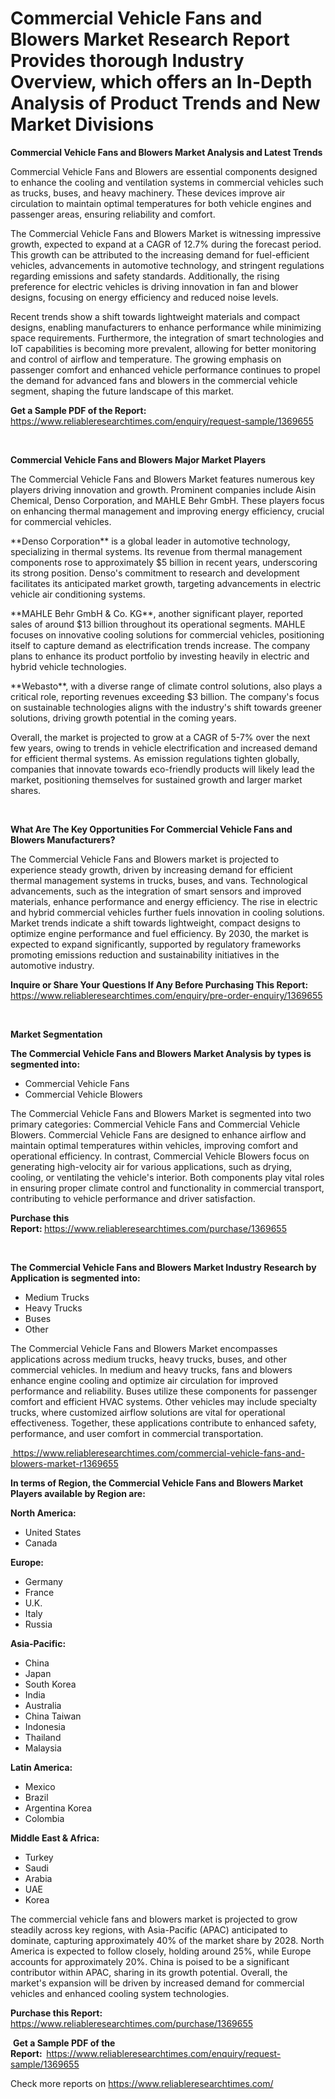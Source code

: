 <p><h1>Commercial Vehicle Fans and Blowers Market Research Report Provides thorough Industry Overview, which offers an In-Depth Analysis of Product Trends and New Market Divisions</h1></p><p><strong>Commercial Vehicle Fans and Blowers Market Analysis and Latest Trends</strong></p>
<p><p>Commercial Vehicle Fans and Blowers are essential components designed to enhance the cooling and ventilation systems in commercial vehicles such as trucks, buses, and heavy machinery. These devices improve air circulation to maintain optimal temperatures for both vehicle engines and passenger areas, ensuring reliability and comfort.</p><p>The Commercial Vehicle Fans and Blowers Market is witnessing impressive growth, expected to expand at a CAGR of 12.7% during the forecast period. This growth can be attributed to the increasing demand for fuel-efficient vehicles, advancements in automotive technology, and stringent regulations regarding emissions and safety standards. Additionally, the rising preference for electric vehicles is driving innovation in fan and blower designs, focusing on energy efficiency and reduced noise levels. </p><p>Recent trends show a shift towards lightweight materials and compact designs, enabling manufacturers to enhance performance while minimizing space requirements. Furthermore, the integration of smart technologies and IoT capabilities is becoming more prevalent, allowing for better monitoring and control of airflow and temperature. The growing emphasis on passenger comfort and enhanced vehicle performance continues to propel the demand for advanced fans and blowers in the commercial vehicle segment, shaping the future landscape of this market.</p></p>
<p><strong>Get a Sample PDF of the Report:&nbsp;</strong> <a href="https://www.reliableresearchtimes.com/enquiry/request-sample/1369655?utm_campaign=2200&utm_medium=2&utm_source=Github&utm_content=ia&utm_term=22032025&utm_id=commercial-vehicle-fans-and-blowers">https://www.reliableresearchtimes.com/enquiry/request-sample/1369655</a></p>
<p>&nbsp;</p>
<p><strong>Commercial Vehicle Fans and Blowers Major Market Players</strong></p>
<p><p>The Commercial Vehicle Fans and Blowers Market features numerous key players driving innovation and growth. Prominent companies include Aisin Chemical, Denso Corporation, and MAHLE Behr GmbH. These players focus on enhancing thermal management and improving energy efficiency, crucial for commercial vehicles.</p><p>**Denso Corporation** is a global leader in automotive technology, specializing in thermal systems. Its revenue from thermal management components rose to approximately $5 billion in recent years, underscoring its strong position. Denso's commitment to research and development facilitates its anticipated market growth, targeting advancements in electric vehicle air conditioning systems.</p><p>**MAHLE Behr GmbH & Co. KG**, another significant player, reported sales of around $13 billion throughout its operational segments. MAHLE focuses on innovative cooling solutions for commercial vehicles, positioning itself to capture demand as electrification trends increase. The company plans to enhance its product portfolio by investing heavily in electric and hybrid vehicle technologies.</p><p>**Webasto**, with a diverse range of climate control solutions, also plays a critical role, reporting revenues exceeding $3 billion. The company's focus on sustainable technologies aligns with the industry's shift towards greener solutions, driving growth potential in the coming years.</p><p>Overall, the market is projected to grow at a CAGR of 5-7% over the next few years, owing to trends in vehicle electrification and increased demand for efficient thermal systems. As emission regulations tighten globally, companies that innovate towards eco-friendly products will likely lead the market, positioning themselves for sustained growth and larger market shares.</p></p>
<p>&nbsp;</p>
<p><strong>What Are The Key Opportunities For Commercial Vehicle Fans and Blowers Manufacturers?</strong></p>
<p><p>The Commercial Vehicle Fans and Blowers market is projected to experience steady growth, driven by increasing demand for efficient thermal management systems in trucks, buses, and vans. Technological advancements, such as the integration of smart sensors and improved materials, enhance performance and energy efficiency. The rise in electric and hybrid commercial vehicles further fuels innovation in cooling solutions. Market trends indicate a shift towards lightweight, compact designs to optimize engine performance and fuel efficiency. By 2030, the market is expected to expand significantly, supported by regulatory frameworks promoting emissions reduction and sustainability initiatives in the automotive industry.</p></p>
<p><strong>Inquire or Share Your Questions If Any Before Purchasing This Report:</strong> <a href="https://www.reliableresearchtimes.com/enquiry/pre-order-enquiry/1369655?utm_campaign=2200&utm_medium=2&utm_source=Github&utm_content=ia&utm_term=22032025&utm_id=commercial-vehicle-fans-and-blowers">https://www.reliableresearchtimes.com/enquiry/pre-order-enquiry/1369655</a></p>
<p>&nbsp;</p>
<p><strong>Market Segmentation</strong></p>
<p><strong>The Commercial Vehicle Fans and Blowers Market Analysis by types is segmented into:</strong></p>
<p><ul><li>Commercial Vehicle Fans</li><li>Commercial Vehicle Blowers</li></ul></p>
<p><p>The Commercial Vehicle Fans and Blowers Market is segmented into two primary categories: Commercial Vehicle Fans and Commercial Vehicle Blowers. Commercial Vehicle Fans are designed to enhance airflow and maintain optimal temperatures within vehicles, improving comfort and operational efficiency. In contrast, Commercial Vehicle Blowers focus on generating high-velocity air for various applications, such as drying, cooling, or ventilating the vehicle's interior. Both components play vital roles in ensuring proper climate control and functionality in commercial transport, contributing to vehicle performance and driver satisfaction.</p></p>
<p><strong>Purchase this Report:&nbsp;</strong><a href="https://www.reliableresearchtimes.com/purchase/1369655?utm_campaign=2200&utm_medium=2&utm_source=Github&utm_content=ia&utm_term=22032025&utm_id=commercial-vehicle-fans-and-blowers">https://www.reliableresearchtimes.com/purchase/1369655</a></p>
<p>&nbsp;</p>
<p><strong>The Commercial Vehicle Fans and Blowers Market Industry Research by Application is segmented into:</strong></p>
<p><ul><li>Medium Trucks</li><li>Heavy Trucks</li><li>Buses</li><li>Other</li></ul></p>
<p><p>The Commercial Vehicle Fans and Blowers Market encompasses applications across medium trucks, heavy trucks, buses, and other commercial vehicles. In medium and heavy trucks, fans and blowers enhance engine cooling and optimize air circulation for improved performance and reliability. Buses utilize these components for passenger comfort and efficient HVAC systems. Other vehicles may include specialty trucks, where customized airflow solutions are vital for operational effectiveness. Together, these applications contribute to enhanced safety, performance, and user comfort in commercial transportation.</p></p>
<p><a href="https://www.reliableresearchtimes.com/commercial-vehicle-fans-and-blowers-market-r1369655?utm_campaign=2200&utm_medium=2&utm_source=Github&utm_content=ia&utm_term=22032025&utm_id=commercial-vehicle-fans-and-blowers">&nbsp;https://www.reliableresearchtimes.com/commercial-vehicle-fans-and-blowers-market-r1369655</a></p>
<p><strong>In terms of Region, the Commercial Vehicle Fans and Blowers Market Players available by Region are:</strong></p>
<p>
    <p> <strong> North America: </strong>
        <ul>
            <li>United States</li>
            <li>Canada</li>
        </ul>
        </p> 
    <p> <strong> Europe: </strong>
        <ul>
            <li>Germany</li>
            <li>France</li>
            <li>U.K.</li>
            <li>Italy</li>
            <li>Russia</li>
        </ul>
        </p> 
    <p> <strong> Asia-Pacific: </strong>
        <ul>
            <li>China</li>
            <li>Japan</li>
            <li>South Korea</li>
            <li>India</li>
            <li>Australia</li>
            <li>China Taiwan</li>
            <li>Indonesia</li>
            <li>Thailand</li>
            <li>Malaysia</li>
        </ul>
        </p> 
    <p> <strong> Latin America: </strong>
        <ul>
            <li>Mexico</li>
            <li>Brazil</li>
            <li>Argentina Korea</li>
            <li>Colombia</li>
        </ul>
        </p> 
    <p> <strong> Middle East & Africa: </strong>
        <ul>
            <li>Turkey</li>
            <li>Saudi</li>
            <li>Arabia</li>
            <li>UAE</li>
            <li>Korea</li>
        </ul>
    </p>
    </p>
<p><p>The commercial vehicle fans and blowers market is projected to grow steadily across key regions, with Asia-Pacific (APAC) anticipated to dominate, capturing approximately 40% of the market share by 2028. North America is expected to follow closely, holding around 25%, while Europe accounts for approximately 20%. China is poised to be a significant contributor within APAC, sharing in its growth potential. Overall, the market's expansion will be driven by increased demand for commercial vehicles and enhanced cooling system technologies.</p></p>
<p><strong>Purchase this Report: </strong><a href="https://www.reliableresearchtimes.com/purchase/1369655?utm_campaign=2200&utm_medium=2&utm_source=Github&utm_content=ia&utm_term=22032025&utm_id=commercial-vehicle-fans-and-blowers">https://www.reliableresearchtimes.com/purchase/1369655</a></p>
<p>&nbsp;<strong>Get a Sample PDF of the Report:&nbsp;&nbsp;</strong><a href="https://www.reliableresearchtimes.com/enquiry/request-sample/1369655?utm_campaign=2200&utm_medium=2&utm_source=Github&utm_content=ia&utm_term=22032025&utm_id=commercial-vehicle-fans-and-blowers">https://www.reliableresearchtimes.com/enquiry/request-sample/1369655</a></p>
<p><strong></strong></p>
<p>Check more reports on <a href="https://www.reliableresearchtimes.com/?utm_campaign=2200&utm_medium=2&utm_source=Github&utm_content=ia&utm_term=22032025&utm_id=commercial-vehicle-fans-and-blowers">https://www.reliableresearchtimes.com/</a></p>